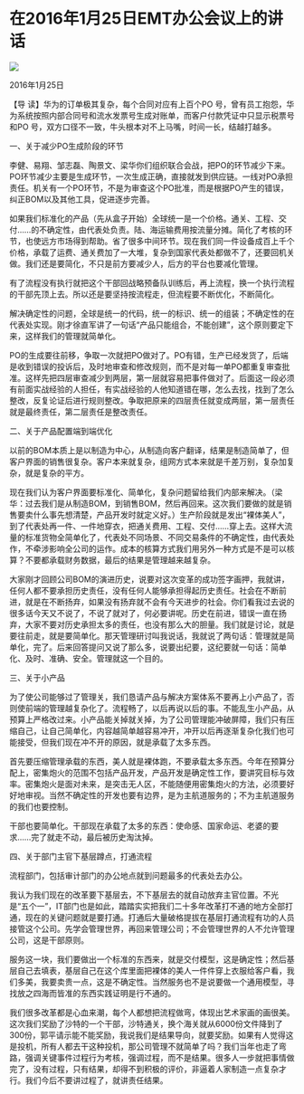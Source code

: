 # 在2016年1月25日EMT办公会议上的讲话
<img class="pv" src="https://api.visitor.plantree.me/visitor-badge/pv?namespace=plantree.me&key=renzhengfei-speeches/./docs/speeches/2016/01/在2016年1月25日EMT办公会议上的讲话.md">


2016年1月25日



【导  读】华为的订单极其复杂，每个合同对应有上百个PO 号，曾有员工抱怨，华为系统按照内部合同号和流水发票号生成对账单，而客户付款凭证中只显示税票号和PO 号，双方口径不一致，牛头根本对不上马嘴，时间一长，结越打越多。



一、关于减少PO生成阶段的环节

李健、易翔、邹志磊、陶景文、梁华你们组织联合会战，把PO的环节减少下来。PO环节减少主要是生成环节，一次生成正确，直接就发到供应链。一线对PO承担责任。机关有一个PO环节，不是为审查这个PO批准，而是根据PO产生的错误，纠正BOM以及其他工具，促进逐步完善。

如果我们标准化的产品（先从盒子开始）全球统一是一个价格。通关、工程、交付……的不确定性，由代表处负责。陆、海运输费用按流量分摊。简化了考核的环节，也使远方市场得到帮助。省了很多中间环节。现在我们同一件设备成百上千个价格，承载了运费、通关费加了一大堆，复杂到国家代表处都做不了，还要回机关做。我们还是要简化，不只是前方要减少人，后方的平台也要减化管理。

有了流程没有执行就把这个干部回战略预备队训练后，再上流程，换一个执行流程的干部先顶上去。所以还是要坚持按流程走，但流程要不断优化，不断简化。

解决确定性的问题，全球是统一的代码，统一的标识、统一的组装；不确定性的在代表处实现。刚才徐直军讲了一句话“产品只能组合，不能创建”，这个原则要定下来，这样我们的管理就简单化。

PO的生成要往前移，争取一次就把PO做对了。PO有错，生产已经发货了，后端是收到错误的投诉后，及时地审查和修改规则，而不是对每一单PO都重复审查批准。这样先把四层审查减少到两层，第一层就容易把事件做对了。后面这一段必须有前面实战经验的人担任，有实战经验的人他知道错在哪，怎么去找，找到了怎么整改，反复论证后进行规则整改。争取把原来的四层责任就变成两层，第一层责任就是最终责任，第二层责任是整改责任。

二、关于产品配置端到端优化

以前的BOM本质上是以制造为中心，从制造向客户翻译，结果是制造简单了，但客户界面的销售很复杂。客户本来就复杂，组网方式本来就是千差万别，复杂加复杂，就是复杂的平方。

现在我们认为客户界面要标准化、简单化，复杂问题留给我们内部来解决。（梁华：过去我们是从制造BOM，到销售BOM，然后再回来。这次我们要做的就是销售要卖什么事先想清楚，产品开发时就定义好。）生产阶段就是发出“裸体美人”，到了代表处再一件、一件地穿衣，把通关费用、工程、交付……穿上去。这样大流量的标准货物全简单化了，代表处不同场景、不同交易条件的不确定性，由代表处作，不牵涉影响全公司的运作。成本的核算方式我们用另外一种方式是不是可以核算？不要都承载财务数据，最后的结果是管理越来越复杂。

大家刚才回顾公司BOM的演进历史，说要对这次变革的成功签字画押，我就讲，任何人都不要承担历史责任，没有任何人能够承担得起历史责任。社会在不断前进，就是在不断扬弃，如果没有扬弃就不会有今天进步的社会。你们看我过去说的很多话今天又不说了，不说了就对了，何必要讲呢。历史在前进，错误一直在扬弃，大家不要对历史承担太多的责任，也没有那么大的胆量。我们就是讨论，就是要往前走，就是要简单化。那天管理研讨叫我说话，我就说了两句话：管理就是简单化，完了。后来回答提问又说了那么多，说要出纪要，这纪要就一句话：简单化、及时、准确、安全。管理就这一个目的。

三、关于小产品

为了使公司能够过了管理关，我们恳请产品与解决方案体系不要再上小产品了，否则使前端的管理越复杂化了。流程畅了，以后再说以后的事。不能乱生小产品，从预算上严格改过来。小产品能关掉就关掉，为了公司管理能冲破屏障，我们只有压缩自己，让自己简单化，内容越简单越容易冲开，冲开以后再逐渐复杂化我们也可能接受，但我们现在冲不开的原因，就是承载了太多东西。

首先要压缩管理承载的东西，美人就是裸体跑，不要承载太多东西。今年在预算分配上，密集炮火的范围不包括产品开发，产品开发是确定性工作，要讲究目标与效率。密集炮火是面对未来，是突击无人区，不能随便用密集炮火的方法，必须要好好地审视。当然不确定性的开发也要有边界，是为主航道服务的；不为主航道服务的我们也要控制。

干部也要简单化。干部现在承载了太多的东西：使命感、国家命运、老婆的要求……完了就走不动，最后被历史淘汰掉。

四、关于部门主官下基层蹲点，打通流程

流程部门，包括审计部门的办公地点就到问题最多的代表处去办公。

我认为我们现在的改革要下基层去，不下基层去的就自动放弃主官位置。不光是“五个一”，IT部门也是如此，踏踏实实把我们二十多年改革打不通的地方全部打通，现在的关键问题就是要打通。打通后大量破格提拔在基层打通流程有功的人员接管这个公司。先学会管理世界，再回来管理公司；不会管理世界的人不允许管理公司，这是干部原则。

服务这一块，我们要做出一个标准的东西来，就是交付模型，这是确定性；然后基层自己去填表，基层自己在这个库里面把裸体的美人一件件穿上衣服给客户看，我们多美，我要卖贵一点，这是不确定性。当然服务也不是说要做一个通用模型，寻找放之四海而皆准的东西实践证明是行不通的。

我们很多改革都是心血来潮，每个人都想把流程做弯，体现出艺术家画的画很美。这次我们奖励了沙特的一个干部，沙特通关，换个海关就从6000份文件降到了300份，郭平请示能不能奖励，我说我们是结果导向，就要奖励。如果有人觉得这是投机，所有人都去干这种投机，那公司管理不就简单了吗？我们当年也走了弯路，强调关键事件过程行为考核，强调过程，而不是结果。很多人一步就把事情做完了，没有过程，只有结果，却得不到积极的评价，非逼着人家制造一点复杂才行。我们今后不要讲过程了，就讲责任结果。
